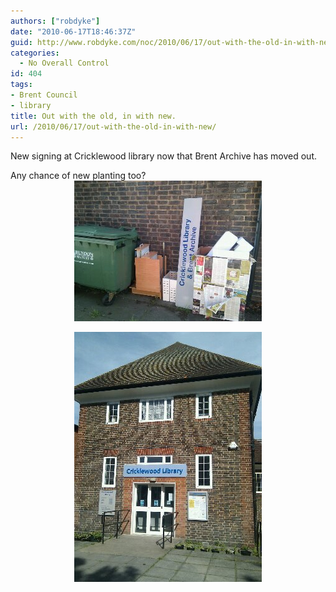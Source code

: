 ```yaml
---
authors: ["robdyke"]
date: "2010-06-17T18:46:37Z"
guid: http://www.robdyke.com/noc/2010/06/17/out-with-the-old-in-with-new/
categories:
  - No Overall Control
id: 404
tags:
- Brent Council
- library
title: Out with the old, in with new.
url: /2010/06/17/out-with-the-old-in-with-new/
---
```

New signing at Cricklewood library now that Brent Archive has moved out.

Any chance of new planting too?  
<a alt="image" href="/pubfiles/2010/06/wpid-2010-06-17-16.36.062.jpg"><img style="display:block;margin-right:auto;margin-left:auto;" alt="image" src="/pubfiles/2010/06/wpid-2010-06-17-16.36.061.jpg" /></a>  
<a alt="image" href="/pubfiles/2010/06/wpid-2010-06-17-16.35.402.jpg"><img style="display:block;margin-right:auto;margin-left:auto;" alt="image" src="/pubfiles/2010/06/wpid-2010-06-17-16.35.401.jpg" /></a>